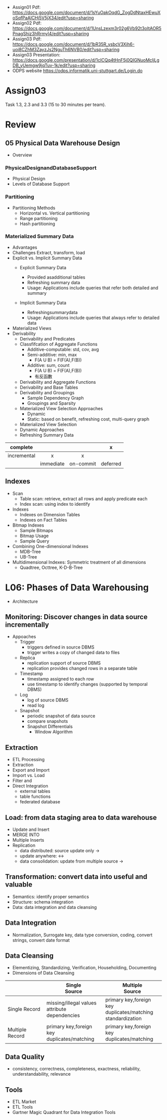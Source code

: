 - Assign01 Pdf: https://docs.google.com/document/d/1sYuOakOqdG_ZogDdNtaxHEwuXoSqfPaAlCHj5V5jX34/edit?usp=sharing
- Assign02 Pdf: https://docs.google.com/document/d/1UnsLzexm3r02g6Vb92t3oItAOR5PnagShiz3hRrmyl4/edit?usp=sharing
- Assign03 Pdf: https://docs.google.com/document/d/1bR35R_ysbcV3Xih6-uoi8CZhM3ZayzJs2NguTh6NVB0/edit?usp=sharing
- Assign03 Presentation: https://docs.google.com/presentation/d/1clCQq4tHnF5j0QIGNuoMcljLgDB_yUemgw9jqTuv-1k/edit?usp=sharing
- ODPS website https://odps.informatik.uni-stuttgart.de/Login.do

# Assign03


Task 1.3, 2.3 and 3.3 (15 to 30 minutes per team).

# Review
## 05 Physical Data Warehouse Design
- Overview
### PhysicalDesignandDatabaseSupport
- Physical Design
- Levels of Database Support

### Partitioning
- Partitioning Methods
	- Horizontal vs. Vertical partitioning
	- Range partitioning
	- Hash partitioning

### Materialized Summary Data
- Advantages
- Challenges
Extract, transform, load
- Explicit vs. Implicit Summary Data
	- Explicit Summary Data
		- Provided asadditional tables
		- Refreshing summary data
		- Usage: Applications include queries that refer both detailed and summary

	- Implicit Summary Data
		- Refreshingsummarydata
		- Usage: Applications include queries that always refer to detailed data
- Materialized Views
- Derivability
	- Derivability and Predicates
	- Classfifcation of Aggregate Functions
		- Additive-computable: std, cov, avg  
		- Semi-additive: min, max
			-  F(A U B) = F(F(A),F(B))
		- Additive: sum, count
			- F(A U B) = F(F(A),F(B))
			- 有反函數
	- Derivability and Aggregate Functions
	- Derivability and Base Tables
	- Derivability and Groupings
		- Sample Dependency Graph
		- Groupings and Sparsity
	- Materialized View Selection Approaches
		- Dynamic
		- Static: based on benefit, refreshing cost, multi-query graph
	- Materialized View Selection
	- Dynamic Approaches
	- Refreshing Summary Data

|   complete  |           |           |     x    |
|:-----------:|:---------:|:---------:|:--------:|
| incremental |     x     |     x     |          |
|             | immediate | on-commit | deferred |

## Indexes
- Scan
	- Table scan: retrieve, extract all rows and apply predicate each 
	- Index scan: using index to identify
- Indexes
	- Indexes on Dimension Tables
	- Indexes on Fact Tables
- Bitmap Indexes
	- Sample Bitmaps
	- Bitmap Usage
	- Sample Query
- Combining One-dimensional Indexes
	- MDB-Tree
	- UB-Tree
- Multidimensional Indexes: Symmetric treatment of all dimensions
	- Quadtree, Octtree, K-D-B-Tree


# L06: Phases of Data Warehousing
- Architecture

## Monitoring: Discover changes in data source incrementally
- Appoaches
	+ Trigger
		- triggers defined in source DBMS
		- trigger writes a copy of changed data to files
	+ Replica
		- replication support of source DBMS
		- replication provides changed rows in a separate table
	+ Timestamp
		- timestamp assigned to each row
		- use timestamp to identify changes (supported by temporal DBMS)
	+ Log
		- log of source DBMS
		- read log
	+ Snapshot
		- periodic snapshot of data source
		- compare snapshots
		- Snapshot Differentials
			- Window Algorithm

## Extraction
- ETL Processing
- Extraction
- Export and Import
- Import vs. Load
- Filter and 
- Direct Integration
	- external tables
	- table functions
	- federated database

## Load: from data staging area to data warehouse
- Update and Insert
- MERGE INTO
- Multiple Inserts
- Replication
	- data distributed: source update only ->
	- update anywhere: <->
	- data consolidation: update from multiple source ->

## Transformation: convert data into useful and valuable
- Semantics: identify proper semantics
- Structure: schema integration
- Data: data integration and data cleansing

## Data Integration
- Normalization, Surrogate key, data type conversion, coding, convert strings, convert date format

## Data Cleansing
- Elementizing, Standardizing, Verification, Householding, Documenting
- Dimensions of Data Cleansing


|                 | Single<br>Source                                 | Multiple<br>Source                                                |
|-----------------|--------------------------------------------------|-------------------------------------------------------------------|
| Single Record   | missing/illegal values<br>attribute dependencies | primary key,foreign key<br>duplicates/matching<br>standardization |
| Multiple Record | primary key,foreign key<br>duplicates/matching   | primary key,foreign key<br>duplicates/matching                    |

## Data Quality
- consistency, correctness, completeness, exactness, reliability, understandability, relevance

## Tools
- ETL Market
- ETL Tools
- Gartner Magic Quadrant for Data Integration Tools